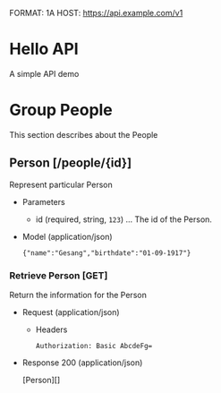 FORMAT: 1A
HOST: https://api.example.com/v1

# Hello API

A simple API demo

# Group People

This section describes about the People

## Person [/people/{id}]

Represent particular Person

+ Parameters

    + id (required, string, `123`) ... The id of the Person.

+ Model (application/json)

    ```
    {"name":"Gesang","birthdate":"01-09-1917"}
    ```

### Retrieve Person [GET]

Return the information for the Person

+ Request (application/json)

    + Headers

        ```
        Authorization: Basic AbcdeFg=
        ```
+ Response 200 (application/json)

    [Person][]
